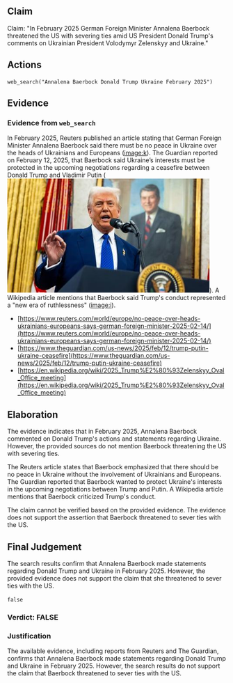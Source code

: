 ## Claim
Claim: "In February 2025 German Foreign Minister Annalena Baerbock threatened the US with severing ties amid US President Donald Trump's comments on Ukrainian President Volodymyr Zelenskyy and Ukraine."

## Actions
```
web_search("Annalena Baerbock Donald Trump Ukraine February 2025")
```

## Evidence
### Evidence from `web_search`
In February 2025, Reuters published an article stating that German Foreign Minister Annalena Baerbock said there must be no peace in Ukraine over the heads of Ukrainians and Europeans (<image:k>). The Guardian reported on February 12, 2025, that Baerbock said Ukraine’s interests must be protected in the upcoming negotiations regarding a ceasefire between Donald Trump and Vladimir Putin (![image 1007](media/2025-08-06_18-20-1754504425-007992.jpg)). A Wikipedia article mentions that Baerbock said Trump's conduct represented a "new era of ruthlessness" (<image:i>).

*   [https://www.reuters.com/world/europe/no-peace-over-heads-ukrainians-europeans-says-german-foreign-minister-2025-02-14/](https://www.reuters.com/world/europe/no-peace-over-heads-ukrainians-europeans-says-german-foreign-minister-2025-02-14/)
*   [https://www.theguardian.com/us-news/2025/feb/12/trump-putin-ukraine-ceasefire](https://www.theguardian.com/us-news/2025/feb/12/trump-putin-ukraine-ceasefire)
*   [https://en.wikipedia.org/wiki/2025_Trump%E2%80%93Zelenskyy_Oval_Office_meeting](https://en.wikipedia.org/wiki/2025_Trump%E2%80%93Zelenskyy_Oval_Office_meeting)


## Elaboration
The evidence indicates that in February 2025, Annalena Baerbock commented on Donald Trump's actions and statements regarding Ukraine. However, the provided sources do not mention Baerbock threatening the US with severing ties.

The Reuters article states that Baerbock emphasized that there should be no peace in Ukraine without the involvement of Ukrainians and Europeans. The Guardian reported that Baerbock wanted to protect Ukraine's interests in the upcoming negotiations between Trump and Putin. A Wikipedia article mentions that Baerbock criticized Trump's conduct.

The claim cannot be verified based on the provided evidence. The evidence does not support the assertion that Baerbock threatened to sever ties with the US.


## Final Judgement
The search results confirm that Annalena Baerbock made statements regarding Donald Trump and Ukraine in February 2025. However, the provided evidence does not support the claim that she threatened to sever ties with the US.

`false`

### Verdict: FALSE

### Justification
The available evidence, including reports from Reuters and The Guardian, confirms that Annalena Baerbock made statements regarding Donald Trump and Ukraine in February 2025. However, the search results do not support the claim that Baerbock threatened to sever ties with the US.
